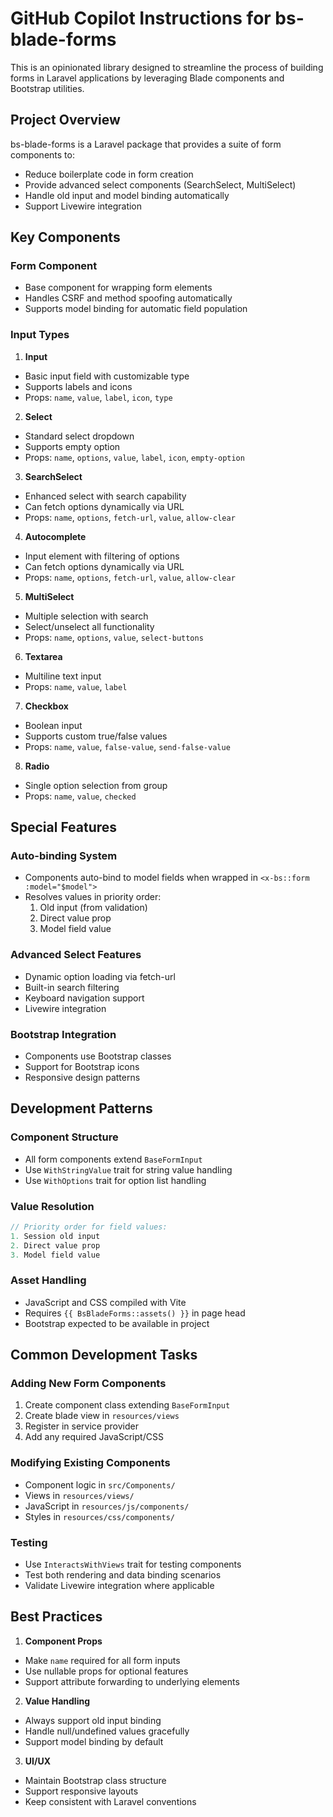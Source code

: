 # GitHub Copilot Instructions for bs-blade-forms

This is an opinionated library designed to streamline the process of building forms in Laravel applications by leveraging Blade components and Bootstrap utilities.

## Project Overview

bs-blade-forms is a Laravel package that provides a suite of form components to:

- Reduce boilerplate code in form creation
- Provide advanced select components (SearchSelect, MultiSelect)
- Handle old input and model binding automatically
- Support Livewire integration

## Key Components

### Form Component

- Base component for wrapping form elements
- Handles CSRF and method spoofing automatically
- Supports model binding for automatic field population

### Input Types

1. **Input**

- Basic input field with customizable type
- Supports labels and icons
- Props: `name`, `value`, `label`, `icon`, `type`

2. **Select**

- Standard select dropdown
- Supports empty option
- Props: `name`, `options`, `value`, `label`, `icon`, `empty-option`

3. **SearchSelect**

- Enhanced select with search capability
- Can fetch options dynamically via URL
- Props: `name`, `options`, `fetch-url`, `value`, `allow-clear`

4. **Autocomplete**

- Input element with filtering of options
- Can fetch options dynamically via URL
- Props: `name`, `options`, `fetch-url`, `value`, `allow-clear`

5. **MultiSelect**

- Multiple selection with search
- Select/unselect all functionality
- Props: `name`, `options`, `value`, `select-buttons`

6. **Textarea**

- Multiline text input
- Props: `name`, `value`, `label`

7. **Checkbox**

- Boolean input
- Supports custom true/false values
- Props: `name`, `value`, `false-value`, `send-false-value`

8. **Radio**

- Single option selection from group
- Props: `name`, `value`, `checked`

## Special Features

### Auto-binding System

- Components auto-bind to model fields when wrapped in `<x-bs::form :model="$model">`
- Resolves values in priority order:
  1. Old input (from validation)
  2. Direct value prop
  3. Model field value

### Advanced Select Features

- Dynamic option loading via fetch-url
- Built-in search filtering
- Keyboard navigation support
- Livewire integration

### Bootstrap Integration

- Components use Bootstrap classes
- Support for Bootstrap icons
- Responsive design patterns

## Development Patterns

### Component Structure

- All form components extend `BaseFormInput`
- Use `WithStringValue` trait for string value handling
- Use `WithOptions` trait for option list handling

### Value Resolution

```php
// Priority order for field values:
1. Session old input
2. Direct value prop
3. Model field value
```

### Asset Handling

- JavaScript and CSS compiled with Vite
- Requires `{{ BsBladeForms::assets() }}` in page head
- Bootstrap expected to be available in project

## Common Development Tasks

### Adding New Form Components

1. Create component class extending `BaseFormInput`
2. Create blade view in `resources/views`
3. Register in service provider
4. Add any required JavaScript/CSS

### Modifying Existing Components

- Component logic in `src/Components/`
- Views in `resources/views/`
- JavaScript in `resources/js/components/`
- Styles in `resources/css/components/`

### Testing

- Use `InteractsWithViews` trait for testing components
- Test both rendering and data binding scenarios
- Validate Livewire integration where applicable

## Best Practices

1. **Component Props**

- Make `name` required for all form inputs
- Use nullable props for optional features
- Support attribute forwarding to underlying elements

2. **Value Handling**

- Always support old input binding
- Handle null/undefined values gracefully
- Support model binding by default

3. **UI/UX**

- Maintain Bootstrap class structure
- Support responsive layouts
- Keep consistent with Laravel conventions
